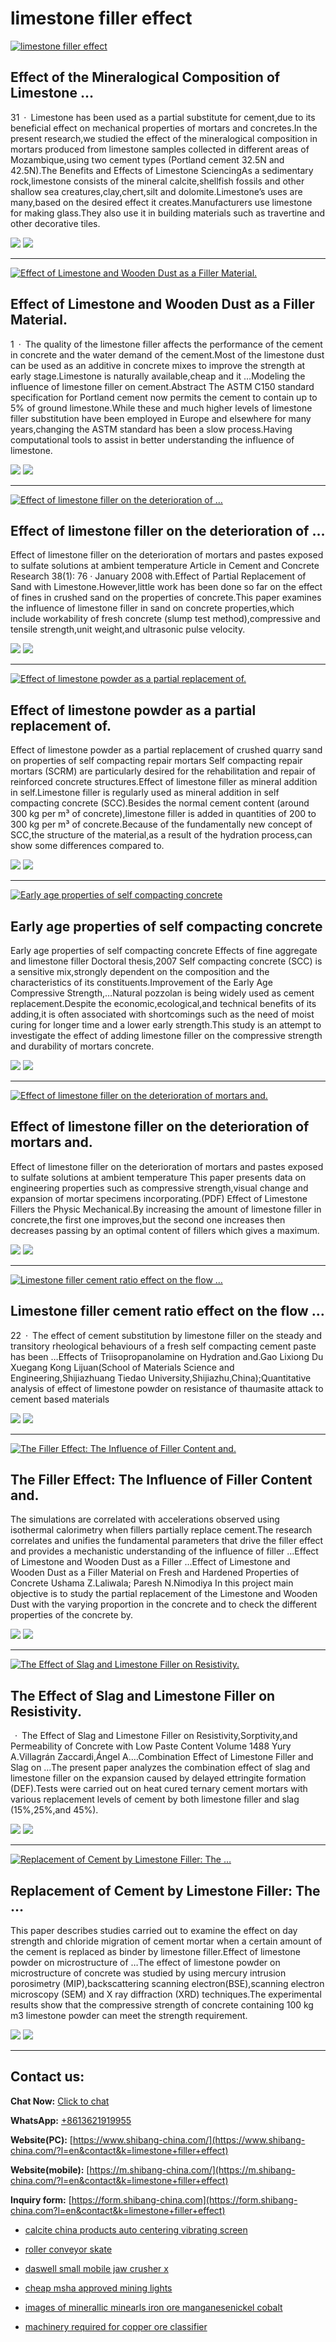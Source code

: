# limestone filler effect

<a href="https://swt.shibang-china.com/?l=en&img&k=limestone+filler+effect" target="_blank">![limestone filler effect](http://static.shibang-china.com/all-800x300/1355.jpg)</a>

## Effect of the Mineralogical Composition of Limestone …
31&ensp;&#0183;&ensp;Limestone has been used as a partial substitute for cement,due to its beneficial effect on mechanical properties of mortars and concretes.In the present research,we studied the effect of the mineralogical composition in mortars produced from limestone samples collected in different areas of Mozambique,using two cement types (Portland cement 32.5N and 42.5N).The Benefits and Effects of Limestone SciencingAs a sedimentary rock,limestone consists of the mineral calcite,shellfish fossils and other shallow sea creatures,clay,chert,silt and dolomite.Limestone’s uses are many,based on the desired effect it creates.Manufacturers use limestone for making glass.They also use it in building materials such as travertine and other decorative tiles.


<a href="https://whatsapp.shibangsoft.com/WhatsApp.php" target="_blank" title="WhatsApp">![](http://static.shibang-china.com/icon/whatsapp.png)</a> <a href="https://swt.shibang-china.com/?l=en&icon&k=limestone+filler+effect" target="_blank">![](http://static.shibang-china.com/icon/chat-en.png)</a>

---

<a href="https://swt.shibang-china.com/?l=en&img&k=limestone+filler+effect" target="_blank">![Effect of Limestone and Wooden Dust as a Filler Material.](http://static.shibang-china.com/all-800x300/883.jpg)</a>

## Effect of Limestone and Wooden Dust as a Filler Material.
1&ensp;&#0183;&ensp;The quality of the limestone filler affects the performance of the cement in concrete and the water demand of the cement.Most of the limestone dust can be used as an additive in concrete mixes to improve the strength at early stage.Limestone is naturally available,cheap and it …Modeling the influence of limestone filler on cement.Abstract The ASTM C150 standard specification for Portland cement now permits the cement to contain up to 5% of ground limestone.While these and much higher levels of limestone filler substitution have been employed in Europe and elsewhere for many years,changing the ASTM standard has been a slow process.Having computational tools to assist in better understanding the influence of limestone.


<a href="https://whatsapp.shibangsoft.com/WhatsApp.php" target="_blank" title="WhatsApp">![](http://static.shibang-china.com/icon/whatsapp.png)</a> <a href="https://swt.shibang-china.com/?l=en&icon&k=limestone+filler+effect" target="_blank">![](http://static.shibang-china.com/icon/chat-en.png)</a>

---

<a href="https://swt.shibang-china.com/?l=en&img&k=limestone+filler+effect" target="_blank">![Effect of limestone filler on the deterioration of …](http://static.shibang-china.com/all-800x300/719.jpg)</a>

## Effect of limestone filler on the deterioration of …
Effect of limestone filler on the deterioration of mortars and pastes exposed to sulfate solutions at ambient temperature Article in Cement and Concrete Research 38(1): 76 &#183; January 2008 with.Effect of Partial Replacement of Sand with Limestone.However,little work has been done so far on the effect of fines in crushed sand on the properties of concrete.This paper examines the influence of limestone filler in sand on concrete properties,which include workability of fresh concrete (slump test method),compressive and tensile strength,unit weight,and ultrasonic pulse velocity.


<a href="https://whatsapp.shibangsoft.com/WhatsApp.php" target="_blank" title="WhatsApp">![](http://static.shibang-china.com/icon/whatsapp.png)</a> <a href="https://swt.shibang-china.com/?l=en&icon&k=limestone+filler+effect" target="_blank">![](http://static.shibang-china.com/icon/chat-en.png)</a>

---

<a href="https://swt.shibang-china.com/?l=en&img&k=limestone+filler+effect" target="_blank">![Effect of limestone powder as a partial replacement of.](http://static.shibang-china.com/all-800x300/1489.jpg)</a>

## Effect of limestone powder as a partial replacement of.
Effect of limestone powder as a partial replacement of crushed quarry sand on properties of self compacting repair mortars Self compacting repair mortars (SCRM) are particularly desired for the rehabilitation and repair of reinforced concrete structures.Effect of limestone filler as mineral addition in self.Limestone filler is regularly used as mineral addition in self compacting concrete (SCC).Besides the normal cement content (around 300 kg per m&#179; of concrete),limestone filler is added in quantities of 200 to 300 kg per m&#179; of concrete.Because of the fundamentally new concept of SCC,the structure of the material,as a result of the hydration process,can show some differences compared to.


<a href="https://whatsapp.shibangsoft.com/WhatsApp.php" target="_blank" title="WhatsApp">![](http://static.shibang-china.com/icon/whatsapp.png)</a> <a href="https://swt.shibang-china.com/?l=en&icon&k=limestone+filler+effect" target="_blank">![](http://static.shibang-china.com/icon/chat-en.png)</a>

---

<a href="https://swt.shibang-china.com/?l=en&img&k=limestone+filler+effect" target="_blank">![Early age properties of self compacting concrete](http://static.shibang-china.com/all-800x300/1236.jpg)</a>

## Early age properties of self compacting concrete
Early age properties of self compacting concrete Effects of fine aggregate and limestone filler Doctoral thesis,2007 Self compacting concrete (SCC) is a sensitive mix,strongly dependent on the composition and the characteristics of its constituents.Improvement of the Early Age Compressive Strength,…Natural pozzolan is being widely used as cement replacement.Despite the economic,ecological,and technical benefits of its adding,it is often associated with shortcomings such as the need of moist curing for longer time and a lower early strength.This study is an attempt to investigate the effect of adding limestone filler on the compressive strength and durability of mortars concrete.


<a href="https://whatsapp.shibangsoft.com/WhatsApp.php" target="_blank" title="WhatsApp">![](http://static.shibang-china.com/icon/whatsapp.png)</a> <a href="https://swt.shibang-china.com/?l=en&icon&k=limestone+filler+effect" target="_blank">![](http://static.shibang-china.com/icon/chat-en.png)</a>

---

<a href="https://swt.shibang-china.com/?l=en&img&k=limestone+filler+effect" target="_blank">![Effect of limestone filler on the deterioration of mortars and.](http://static.shibang-china.com/all-800x300/723.jpg)</a>

## Effect of limestone filler on the deterioration of mortars and.
Effect of limestone filler on the deterioration of mortars and pastes exposed to sulfate solutions at ambient temperature This paper presents data on engineering properties such as compressive strength,visual change and expansion of mortar specimens incorporating.(PDF) Effect of Limestone Fillers the Physic Mechanical.By increasing the amount of limestone filler in concrete,the first one improves,but the second one increases then decreases passing by an optimal content of fillers which gives a maximum.


<a href="https://whatsapp.shibangsoft.com/WhatsApp.php" target="_blank" title="WhatsApp">![](http://static.shibang-china.com/icon/whatsapp.png)</a> <a href="https://swt.shibang-china.com/?l=en&icon&k=limestone+filler+effect" target="_blank">![](http://static.shibang-china.com/icon/chat-en.png)</a>

---

<a href="https://swt.shibang-china.com/?l=en&img&k=limestone+filler+effect" target="_blank">![Limestone filler cement ratio effect on the flow …](http://static.shibang-china.com/all-800x300/708.jpg)</a>

## Limestone filler cement ratio effect on the flow …
22&ensp;&#0183;&ensp;The effect of cement substitution by limestone filler on the steady and transitory rheological behaviours of a fresh self compacting cement paste has been …Effects of Triisopropanolamine on Hydration and.Gao Lixiong Du Xuegang Kong Lijuan(School of Materials Science and Engineering,Shijiazhuang Tiedao University,Shijiazhu,China);Quantitative analysis of effect of limestone powder on resistance of thaumasite attack to cement based materials


<a href="https://whatsapp.shibangsoft.com/WhatsApp.php" target="_blank" title="WhatsApp">![](http://static.shibang-china.com/icon/whatsapp.png)</a> <a href="https://swt.shibang-china.com/?l=en&icon&k=limestone+filler+effect" target="_blank">![](http://static.shibang-china.com/icon/chat-en.png)</a>

---

<a href="https://swt.shibang-china.com/?l=en&img&k=limestone+filler+effect" target="_blank">![The Filler Effect: The Influence of Filler Content and.](http://static.shibang-china.com/all-800x300/631.jpg)</a>

## The Filler Effect: The Influence of Filler Content and.
The simulations are correlated with accelerations observed using isothermal calorimetry when fillers partially replace cement.The research correlates and unifies the fundamental parameters that drive the filler effect and provides a mechanistic understanding of the influence of filler …Effect of Limestone and Wooden Dust as a Filler …Effect of Limestone and Wooden Dust as a Filler Material on Fresh and Hardened Properties of Concrete Ushama Z.Laliwala; Paresh N.Nimodiya In this project main objective is to study the partial replacement of the Limestone and Wooden Dust with the varying proportion in the concrete and to check the different properties of the concrete by.


<a href="https://whatsapp.shibangsoft.com/WhatsApp.php" target="_blank" title="WhatsApp">![](http://static.shibang-china.com/icon/whatsapp.png)</a> <a href="https://swt.shibang-china.com/?l=en&icon&k=limestone+filler+effect" target="_blank">![](http://static.shibang-china.com/icon/chat-en.png)</a>

---

<a href="https://swt.shibang-china.com/?l=en&img&k=limestone+filler+effect" target="_blank">![The Effect of Slag and Limestone Filler on Resistivity.](http://static.shibang-china.com/all-800x300/1312.jpg)</a>

## The Effect of Slag and Limestone Filler on Resistivity.
&ensp;&#0183;&ensp;The Effect of Slag and Limestone Filler on Resistivity,Sorptivity,and Permeability of Concrete with Low Paste Content Volume 1488 Yury A.Villagr&#225;n Zaccardi,&#193;ngel A.…Combination Effect of Limestone Filler and Slag on …The present paper analyzes the combination effect of slag and limestone filler on the expansion caused by delayed ettringite formation (DEF).Tests were carried out on heat cured ternary cement mortars with various replacement levels of cement by both limestone filler and slag (15%,25%,and 45%).


<a href="https://whatsapp.shibangsoft.com/WhatsApp.php" target="_blank" title="WhatsApp">![](http://static.shibang-china.com/icon/whatsapp.png)</a> <a href="https://swt.shibang-china.com/?l=en&icon&k=limestone+filler+effect" target="_blank">![](http://static.shibang-china.com/icon/chat-en.png)</a>

---

<a href="https://swt.shibang-china.com/?l=en&img&k=limestone+filler+effect" target="_blank">![Replacement of Cement by Limestone Filler: The …](http://static.shibang-china.com/all-800x300/523.jpg)</a>

## Replacement of Cement by Limestone Filler: The …
This paper describes studies carried out to examine the effect on day strength and chloride migration of cement mortar when a certain amount of the cement is replaced as binder by limestone filler.Effect of limestone powder on microstructure of …The effect of limestone powder on microstructure of concrete was studied by using mercury intrusion porosimetry (MIP),backscattering scanning electron(BSE),scanning electron microscopy (SEM) and X ray diffraction (XRD) techniques.The experimental results show that the compressive strength of concrete containing 100 kg m3 limestone powder can meet the strength requirement.


<a href="https://whatsapp.shibangsoft.com/WhatsApp.php" target="_blank" title="WhatsApp">![](http://static.shibang-china.com/icon/whatsapp.png)</a> <a href="https://swt.shibang-china.com/?l=en&icon&k=limestone+filler+effect" target="_blank">![](http://static.shibang-china.com/icon/chat-en.png)</a>

---
## Contact us:

**Chat Now:** [Click to chat](https://swt.shibang-china.com?l=en&contact&k=limestone+filler+effect)

**WhatsApp:**  [+8613621919955](https://whatsapp.shibangsoft.com/WhatsApp.php)

**Website(PC):** [https://www.shibang-china.com/](https://www.shibang-china.com/?l=en&contact&k=limestone+filler+effect)

**Website(mobile):** [https://m.shibang-china.com/](https://m.shibang-china.com/?l=en&contact&k=limestone+filler+effect)

**Inquiry form:** [https://form.shibang-china.com](https://form.shibang-china.com?l=en&contact&k=limestone+filler+effect)

* [calcite china products auto centering vibrating screen](../142/calcite%20china%20products%20auto%20centering%20vibrating%20screen.md)

* [roller conveyor skate](../142/roller%20conveyor%20skate.md)

* [daswell small mobile jaw crusher x](../148/daswell%20small%20mobile%20jaw%20crusher%20x.md)

* [cheap msha approved mining lights](../149/cheap%20msha%20approved%20mining%20lights.md)

* [images of minerallic minearls iron ore manganesenickel cobalt](../145/images%20of%20minerallic%20minearls%20iron%20ore%20manganesenickel%20cobalt.md)

* [machinery required for copper ore classifier](../144/machinery%20required%20for%20copper%20ore%20classifier.md)